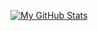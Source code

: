 [![My GitHub Stats](https://github-readme-stats.vercel.app/api/?username=olivesareshit&count_private=true&theme=dark&showicons=true)]()
